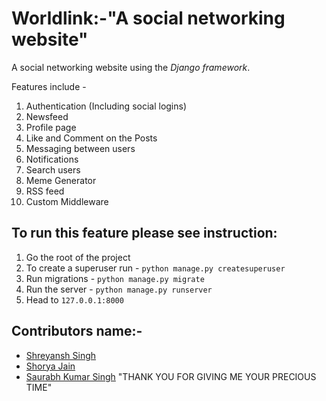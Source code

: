 Worldlink:-"A social networking website"
======================================

A social networking website using the *Django framework*.  

Features include -  
1. Authentication (Including social logins)
2. Newsfeed
3. Profile page
4. Like and Comment on the Posts
5. Messaging between users
6. Notifications
7. Search users
8. Meme Generator
9. RSS feed
10. Custom Middleware

## To run this feature please see instruction:

1. Go the root of the project
2. To create a superuser run - `python manage.py createsuperuser`
3. Run migrations -  `python manage.py migrate`
4. Run the server - `python manage.py runserver`
5. Head to `127.0.0.1:8000`

## Contributors name:-  
* [Shreyansh Singh](https://github.com/shreyansh26)
* [Shorya Jain](https://github.com/SJ255)
* [Saurabh Kumar Singh](https://github.com/saurabh303)
"THANK YOU FOR GIVING ME YOUR PRECIOUS TIME"
